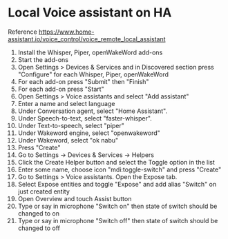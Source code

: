 # Local Voice assistant on HA

Reference https://www.home-assistant.io/voice_control/voice_remote_local_assistant

1. Install the Whisper, Piper, openWakeWord add-ons
2. Start the add-ons
3. Open Settings > Devices & Services and in Discovered section press "Configure" for each Whisper, Piper, openWakeWord
4. For each add-on press "Submit" then "Finish"
5. For each add-on press "Start"
6. Open Settings > Voice assistants and select "Add assistant"
7. Enter a name and select language
8. Under Conversation agent, select "Home Assistant".
9. Under Speech-to-text, select "faster-whisper".
10. Under Text-to-speech, select "piper"
11. Under Wakeword engine, select "openwakeword"
12. Under Wakeword, select "ok nabu"
13. Press "Create"
14. Go to Settings -> Devices & Services -> Helpers
15. Click the Create Helper button and select the Toggle option in the list
16. Enter some name, choose icon "mdi:toggle-switch" and press "Create"
17. Go to Settings > Voice assistants. Open the Expose tab.
18. Select Expose entities and toggle "Expose" and add alias "Switch" on just created entity
19. Open Overview and touch Assist button
20. Type or say in microphone "Switch on" then state of switch should be changed to on
21. Type or say in microphone "Switch off" then state of switch should be changed to off  
